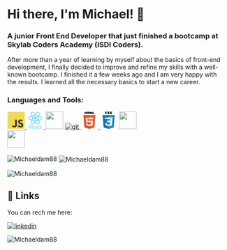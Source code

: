 # Hi there, I'm Michael! 👋


### A junior Front End Developer that just finished a bootcamp at Skylab Coders Academy (ISDI Coders).

After more than a year of learning by myself about the basics of front-end development, I finally decided to improve and refine my skills with a well-known bootcamp. I finished it a few weeks ago and I am very happy with the results. I learned all the necessary basics to start a new career.


<h3 align="left">Languages and Tools:</h3>
<p align="left"> 

<a href="https://developer.mozilla.org/en-US/docs/Web/JavaScript" target="_blank" rel="noreferrer"> <img src="https://raw.githubusercontent.com/devicons/devicon/master/icons/javascript/javascript-original.svg" alt="javascript" width="40" height="40"/>
</a>
<a href="https://reactjs.org/" target="_blank" rel="noreferrer"> <img src="https://raw.githubusercontent.com/devicons/devicon/master/icons/react/react-original-wordmark.svg" alt="react" width="40" height="40"/> <img src="https://cdn.jsdelivr.net/gh/devicons/devicon/icons/typescript/typescript-original.svg" width="40" height="40" /></a> <a href="https://git-scm.com/" target="_blank" rel="noreferrer"> <img src="https://www.vectorlogo.zone/logos/git-scm/git-scm-icon.svg" alt="git" width="40" height="40"/> </a> <a href="https://www.w3.org/html/" target="_blank" rel="noreferrer"> <img src="https://raw.githubusercontent.com/devicons/devicon/master/icons/html5/html5-original-wordmark.svg" alt="html5" width="40" height="40"/> </a><a href="https://www.w3schools.com/css/" target="_blank" rel="noreferrer"> <img src="https://raw.githubusercontent.com/devicons/devicon/master/icons/css3/css3-original-wordmark.svg" alt="css3" width="40" height="40"/></a> 
  <img src="https://cdn.jsdelivr.net/gh/devicons/devicon/icons/sass/sass-original.svg" width="40" height="40" />  
   <img src="https://cdn.freebiesupply.com/logos/large/2x/jest-logo-png-transparent.png" width="40" height="40" />   
</p>




<p><img align="left" src="https://github-readme-stats.vercel.app/api/top-langs?username=Michaeldam88&show_icons=true&locale=en&layout=compact" alt="Michaeldam88" /></p>

<p>&nbsp;<img align="center" src="https://github-readme-stats.vercel.app/api?username=Michaeldam88&show_icons=true&locale=en" alt="Michaeldam88" /></p>

<p><img align="center" src="https://github-readme-streak-stats.herokuapp.com/?user=Michaeldam88&" alt="Michaeldam88" /></p>

## 🔗 Links

You can rech me here:

[![linkedin](https://img.shields.io/badge/linkedin-0A66C2?style=for-the-badge&logo=linkedin&logoColor=white)](https://www.linkedin.com/in/michael-d-7246279b/)


<p align="left"> <img src="https://komarev.com/ghpvc/?username=Michaeldam88&label=Profile%20views&color=0e75b6&style=flat" alt="Michaeldam88" /> </p>
